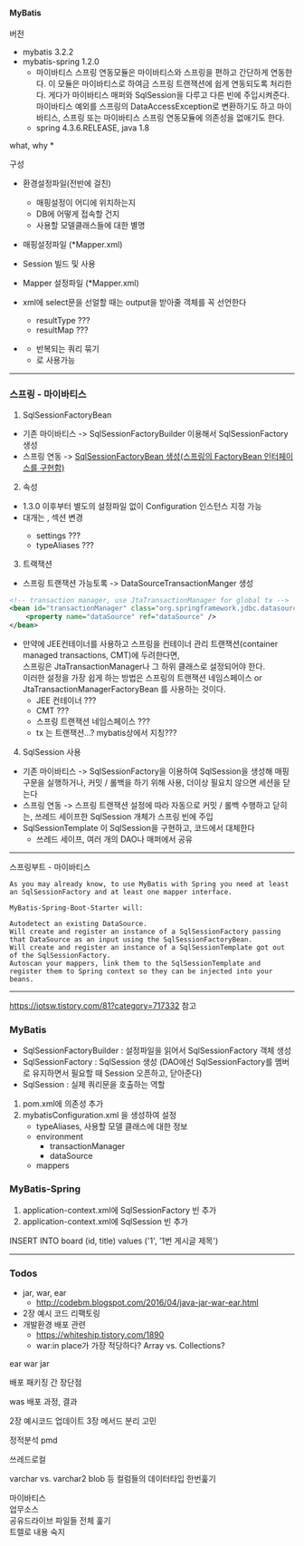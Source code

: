 #### MyBatis

버전
* mybatis 3.2.2
* mybatis-spring 1.2.0
    * 마이바티스 스프링 연동모듈은 마이바티스와 스프링을 편하고 간단하게 연동한다. 이 모듈은 마이바티스로 하여금 스프링 트랜잭션에 쉽게 연동되도록 처리한다. 게다가 마이바티스 매퍼와 SqlSession을 다루고 다른 빈에 주입시켜준다. 마이바티스 예외를 스프링의 DataAccessException로 변환하기도 하고 마이바티스, 스프링 또는 마이바티스 스프링 연동모듈에 의존성을 없애기도 한다.
    * spring 4.3.6.RELEASE, java 1.8
    
what, why
* 

구성
* 환경설정파일(전반에 걸친)
    * 매핑설정이 어디에 위치하는지
    * DB에 어떻게 접속할 건지
    * 사용할 모델클래스들에 대한 별명
* 매핑설정파일 (*Mapper.xml)
* Session 빌드 및 사용


* Mapper 설정파일 (*Mapper.xml)

* xml에 select문을 선얼할 때는 output을 받아줄 객체를 꼭 선언한다
    * resultType ???
    * resultMap ???
    
* <sql id="???"> </sql>
    * 반복되는 쿼리 묶기
    * <include refid="???"/> 로 사용가능

---

### 스프링 - 마이바티스

1. SqlSessionFactoryBean
* 기존 마이바티스 -> SqlSessionFactoryBuilder 이용해서 SqlSessionFactory 생성
* 스프링 연동 -> [SqlSessionFactoryBean 생성(스프링의 FactoryBean 인터페이스를 구현함)](https://docs.spring.io/spring/docs/current/spring-framework-reference/core.html#beans-factory-extension-factorybean)  
  
2. 속성
* 1.3.0 이후부터 별도의 설정파일 없이 Configuration 인스턴스 지정 가능
* 대개는 <settings>, <typeAliases> 섹션 변경
    * settings ???
    * typeAliases ???

3. 트랙잭션
* 스프링 트랜잭션 가능토록 -> DataSourceTransactionManger 생성
```xml
<!-- transaction manager, use JtaTransactionManager for global tx -->
<bean id="transactionManager" class="org.springframework.jdbc.datasource.DataSourceTransactionManager">
    <property name="dataSource" ref="dataSource" />
</bean>
```
* 만약에 JEE컨테이너를 사용하고 스프링을 컨테이너 관리 트랜잭션(container managed transactions, CMT)에 두려한다면,  
스프링은 JtaTransactionManager나 그 하위 클래스로 설정되어야 한다.  
이러한 설정을 가장 쉽게 하는 방법은 스프링의 트랜잭션 네임스페이스 or JtaTransactionManagerFactoryBean 를 사용하는 것이다.
    * JEE 컨테이너 ???
    * CMT ???
    * 스프링 트랜잭션 네임스페이스 ???
    * tx 는 트랜잭션...? mybatis상에서 지칭???
    
4. SqlSession 사용
* 기존 마이바티스 -> SqlSessionFactory을 이용하여 SqlSession을 생성해 매핑 구문을 실행하거나, 커밋 / 롤백을 하기 위해 사용, 더이상 필요치 않으면 세션을 닫는다
* 스프링 연동 -> 스프링 트랜잭션 설정에 따라 자동으로 커밋 / 롤백 수행하고 닫히는, 쓰레드 세이프한 SqlSession 개체가 스프링 빈에 주입
* SqlSessionTemplate 이 SqlSession을 구현하고, 코드에서 대체한다
    * 쓰레드 세이프, 여러 개의 DAO나 매퍼에서 공유

---

스프링부트 - 마이바티스  

``` text
As you may already know, to use MyBatis with Spring you need at least an SqlSessionFactory and at least one mapper interface.

MyBatis-Spring-Boot-Starter will:

Autodetect an existing DataSource.
Will create and register an instance of a SqlSessionFactory passing that DataSource as an input using the SqlSessionFactoryBean.
Will create and register an instance of a SqlSessionTemplate got out of the SqlSessionFactory.
Autoscan your mappers, link them to the SqlSessionTemplate and register them to Spring context so they can be injected into your beans.
```


---

https://iotsw.tistory.com/81?category=717332 참고

### MyBatis
* SqlSessionFactoryBuilder : 설정파일을 읽어서 SqlSessionFactory 객체 생성 
* SqlSessionFactory : SqlSession 생성 (DAO에선 SqlSessionFactory를 멤버로 유지하면서 필요할 때 Session 오픈하고, 닫아준다)
* SqlSession : 실제 쿼리문을 호출하는 역할

1. pom.xml에 의존성 추가
2. mybatisConfiguration.xml 을 생성하여 설정
    * typeAliases, 사용할 모델 클래스에 대한 정보
    * environment
        * transactionManager
        * dataSource
    * mappers
    
### MyBatis-Spring
1. application-context.xml에 SqlSessionFactory 빈 추가
2. application-context.xml에 SqlSession 빈 추가


INSERT INTO board (id, title) values ('1', '1번 게시글 제목')

---

### Todos
* jar, war, ear
    * http://codebm.blogspot.com/2016/04/java-jar-war-ear.html
* 2장 예시 코드 리팩토링
* 개발환경 배포 관련
    * https://whiteship.tistory.com/1890
    * war:in place가 가장 적당하다?
Array vs. Collections?

ear war jar

배포 패키징 간 장단점

was 배포 과정, 결과

2장 예시코드 업데이트
3장 메서드 분리 고민

정적분석 pmd

쓰레드로컬

varchar vs. varchar2
blob
등 컬럼들의 데이터타입 한번훑기


마이바티스  
업무소스  
공유드라이브 파일들 전체 훑기  
트렐로 내용 숙지  
